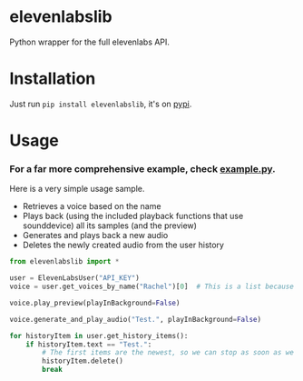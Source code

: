 # elevenlabslib
Python wrapper for the full elevenlabs API.

# Installation

Just run `pip install elevenlabslib`, it's on [pypi](https://pypi.org/project/elevenlabslib/).

# Usage

### **For a far more comprehensive example, check [example.py](https://github.com/lugia19/elevenlabslib/blob/master/example.py).**

Here is a very simple usage sample. 
- Retrieves a voice based on the name
- Plays back (using the included playback functions that use sounddevice) all its samples (and the preview) 
- Generates and plays back a new audio
- Deletes the newly created audio from the user history

```py
from elevenlabslib import *

user = ElevenLabsUser("API_KEY")
voice = user.get_voices_by_name("Rachel")[0]  # This is a list because multiple voices can have the same name

voice.play_preview(playInBackground=False)

voice.generate_and_play_audio("Test.", playInBackground=False)

for historyItem in user.get_history_items():
    if historyItem.text == "Test.":
        # The first items are the newest, so we can stop as soon as we find one.
        historyItem.delete()
        break
```

